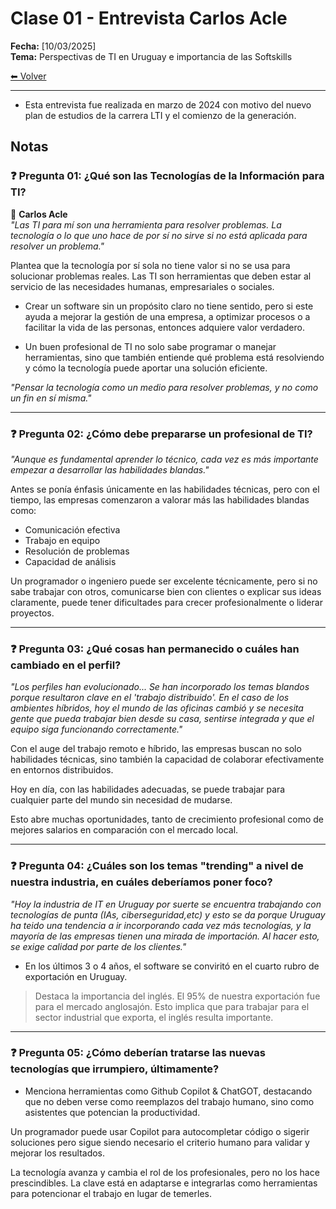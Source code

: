 # Clase 01 - Entrevista Carlos Acle
**Fecha:** [10/03/2025]  
**Tema:** Perspectivas de TI en Uruguay e importancia de las Softskills

[⬅ Volver](README.md) 

---

- Esta entrevista fue realizada en marzo de 2024 con motivo del nuevo plan de estudios de la carrera LTI y el comienzo de la generación.  

## Notas  

### ❓ **Pregunta 01: ¿Qué son las Tecnologías de la Información para TI?**  
💬 **Carlos Acle**  
*"Las TI para mí son una herramienta para resolver problemas. La tecnología o lo que uno hace de por sí no sirve si no está aplicada para resolver un problema."*  

Plantea que la tecnología por sí sola no tiene valor si no se usa para solucionar problemas reales. Las TI son herramientas que deben estar al servicio de las necesidades humanas, empresariales o sociales.  

- Crear un software sin un propósito claro no tiene sentido, pero si este ayuda a mejorar la gestión de una empresa, a optimizar procesos o a facilitar la vida de las personas, entonces adquiere valor verdadero.  

- Un buen profesional de TI no solo sabe programar o manejar herramientas, sino que también entiende qué problema está resolviendo y cómo la tecnología puede aportar una solución eficiente.  

*"Pensar la tecnología como un medio para resolver problemas, y no como un fin en sí misma."*  

---

### ❓ **Pregunta 02: ¿Cómo debe prepararse un profesional de TI?**  
*"Aunque es fundamental aprender lo técnico, cada vez es más importante empezar a desarrollar las habilidades blandas."*  

Antes se ponía énfasis únicamente en las habilidades técnicas, pero con el tiempo, las empresas comenzaron a valorar más las habilidades blandas como:  

- Comunicación efectiva
- Trabajo en equipo
- Resolución de problemas
- Capacidad de análisis

Un programador o ingeniero puede ser excelente técnicamente, pero si no sabe trabajar con otros, comunicarse bien con clientes o explicar sus ideas claramente, puede tener dificultades para crecer profesionalmente o liderar proyectos.  

---

### ❓ **Pregunta 03: ¿Qué cosas han permanecido o cuáles han cambiado en el perfil?**  
*"Los perfiles han evolucionado... Se han incorporado los temas blandos porque resultaron clave en el 'trabajo distribuido'. En el caso de los ambientes híbridos, hoy el mundo de las oficinas cambió y se necesita gente que pueda trabajar bien desde su casa, sentirse integrada y que el equipo siga funcionando correctamente."*  

Con el auge del trabajo remoto e híbrido, las empresas buscan no solo habilidades técnicas, sino también la capacidad de colaborar efectivamente en entornos distribuidos.  

Hoy en día, con las habilidades adecuadas, se puede trabajar para cualquier parte del mundo sin necesidad de mudarse. 

Esto abre muchas oportunidades, tanto de crecimiento profesional como de mejores salarios en comparación con el mercado local.  

---

### ❓ **Pregunta 04: ¿Cuáles son los temas "trending" a nivel de nuestra industria, en cuáles deberíamos poner foco?**
*"Hoy la industria de IT en Uruguay por suerte se encuentra trabajando con tecnologías de punta (IAs, ciberseguridad,etc) y esto se da porque Uruguay ha teido una tendencia a ir incorporando cada vez más tecnologías, y la mayoría de las empresas tienen una mirada de importación. Al hacer esto, se exige calidad por parte de los clientes."*

- En los últimos 3 o 4 años, el software se conviritó en el cuarto rubro de exportación en Uruguay.

> Destaca la importancia del inglés. El 95% de nuestra exportación fue para el mercado anglosajón. Esto implica que para trabajar para el sector industrial que exporta, el inglés resulta importante.

---

### ❓ **Pregunta 05: ¿Cómo deberían tratarse las nuevas tecnologías que irrumpiero, últimamente?**

- Menciona herramientas como Github Copilot & ChatGOT, destacando que no deben verse como reemplazos del trabajo humano, sino como asistentes que potencian la productividad.

Un programador puede usar Copilot para autocompletar código o sigerir
soluciones pero sigue siendo necesario el criterio humano para validar
y mejorar los resultados.

La tecnología avanza y cambia el rol de los profesionales, pero no los
hace prescindibles. La clave está en adaptarse e integrarlas como 
herramientas para potencionar el trabajo en lugar de temerles.